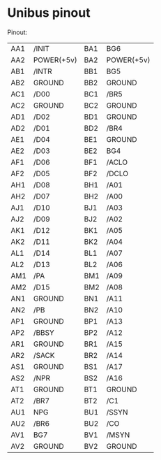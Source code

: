 # Unibus pinout

Pinout:

|     |     |     |     |
| --- | --- | --- | --- |
| AA1 | /INIT | BA1 | BG6 |
| AA2 | POWER(+5v) | BA2 | POWER(+5v) |
| AB1 | /INTR | BB1 | BG5 |
| AB2 | GROUND | BB2 | GROUND |
| AC1 | /D00 | BC1 | /BR5 |
| AC2 | GROUND | BC2 | GROUND |
| AD1 | /D02 | BD1 | GROUND |
| AD2 | /D01 | BD2 | /BR4 |
| AE1 | /D04 | BE1 | GROUND |
| AE2 | /D03 | BE2 | BG4 |
| AF1 | /D06 | BF1 | /ACLO |
| AF2 | /D05 | BF2 | /DCLO |
| AH1 | /D08 | BH1 | /A01 |
| AH2 | /D07 | BH2 | /A00 |
| AJ1 | /D10 | BJ1 | /A03 |
| AJ2 | /D09 | BJ2 | /A02 |
| AK1 | /D12 | BK1 | /A05 |
| AK2 | /D11 | BK2 | /A04 |
| AL1 | /D14 | BL1 | /A07 |
| AL2 | /D13 | BL2 | /A06 |
| AM1 | /PA | BM1 | /A09 |
| AM2 | /D15 | BM2 | /A08 |
| AN1 | GROUND | BN1 | /A11 |
| AN2 | /PB | BN2 | /A10 |
| AP1 | GROUND | BP1 | /A13 |
| AP2 | /BBSY | BP2 | /A12 |
| AR1 | GROUND | BR1 | /A15 |
| AR2 | /SACK | BR2 | /A14 |
| AS1 | GROUND | BS1 | /A17 |
| AS2 | /NPR | BS2 | /A16 |
| AT1 | GROUND | BT1 | GROUND |
| AT2 | /BR7 | BT2 | /C1 |
| AU1 | NPG | BU1 | /SSYN |
| AU2 | /BR6 | BU2 | /CO |
| AV1 | BG7 | BV1 | /MSYN |
| AV2 | GROUND | BV2 | GROUND |